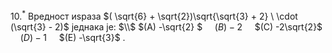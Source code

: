 $10.^*$ Вредност иѕраза $( \sqrt{6} + \sqrt{2})\sqrt{\sqrt{3} + 2}  \ \cdot (\sqrt{3} - 2)$ једнака је: $\\$
$(А) -\sqrt{2} $ $~~~$   $(В) - 2$  $~~~$ $(C) -2\sqrt{2}$ $~~~$ $(D) -1$ $~~~$ $(E) -\sqrt{3}$  .